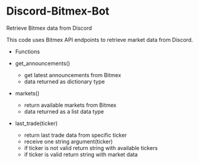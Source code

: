 # Discord-Bitmex-Bot
Retrieve Bitmex data from Discord

This code uses Bitmex API endpoints to retrieve market data from Discord.

- Functions

- get_announcements()
	- get latest announcements from Bitmex
	- data returned as dictionary type

- markets()
	- return available markets from Bitmex
	- data returned as a list data type

- last_trade(ticker)
	- return last trade data from specific ticker
	- receive one string argument(ticker)
	- if ticker is not valid return string with available tickers
	- if ticker is valid return string with market data

